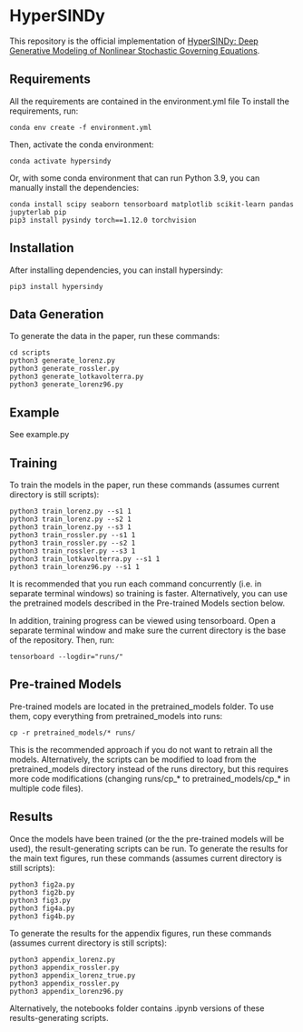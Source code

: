 # HyperSINDy
This repository is the official implementation of [HyperSINDy: Deep Generative Modeling of Nonlinear Stochastic Governing Equations](). 


## Requirements
All the requirements are contained in the environment.yml file
To install the requirements, run:
```
conda env create -f environment.yml
```

Then, activate the conda environment:
```
conda activate hypersindy
```

Or, with some conda environment that can run Python 3.9, you can manually install
the dependencies:
```
conda install scipy seaborn tensorboard matplotlib scikit-learn pandas jupyterlab pip
pip3 install pysindy torch==1.12.0 torchvision
```

## Installation
After installing dependencies, you can install hypersindy:
```
pip3 install hypersindy
```


## Data Generation
To generate the data in the paper, run these commands:
```
cd scripts
python3 generate_lorenz.py
python3 generate_rossler.py
python3 generate_lotkavolterra.py
python3 generate_lorenz96.py
```


## Example
See example.py


## Training
To train the models in the paper, run these commands (assumes current directory is still scripts):
```
python3 train_lorenz.py --s1 1
python3 train_lorenz.py --s2 1
python3 train_lorenz.py --s3 1
python3 train_rossler.py --s1 1
python3 train_rossler.py --s2 1
python3 train_rossler.py --s3 1
python3 train_lotkavolterra.py --s1 1
python3 train_lorenz96.py --s1 1
```
It is recommended that you run each command concurrently (i.e. in separate terminal windows) so training is faster.
Alternatively, you can use the pretrained models described in the Pre-trained Models section below.

In addition, training progress can be viewed using tensorboard.
Open a separate terminal window and make sure the current directory is the base of the repository.
Then, run:
```
tensorboard --logdir="runs/"
```


## Pre-trained Models
Pre-trained models are located in the pretrained_models folder.
To use them, copy everything from pretrained_models into runs:
```
cp -r pretrained_models/* runs/
```
This is the recommended approach if you do not want to retrain all the models.
Alternatively, the scripts can be modified to load from the pretrained_models directory instead of
the runs directory, but this requires more code modifications (changing runs/cp_* to
pretrained_models/cp_* in multiple code files).


## Results
Once the models have been trained (or the the pre-trained models will be used),
the result-generating scripts can be run. To generate the results for the main
text figures, run these commands (assumes current directory is still scripts):
```
python3 fig2a.py
python3 fig2b.py
python3 fig3.py
python3 fig4a.py
python3 fig4b.py
```

To generate the results for the appendix figures, run these commands
(assumes current directory is still scripts):
```
python3 appendix_lorenz.py
python3 appendix_rossler.py
python3 appendix_lorenz_true.py
python3 appendix_rossler.py
python3 appendix_lorenz96.py
```

Alternatively, the notebooks folder contains .ipynb versions of these results-generating scripts.